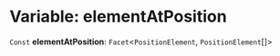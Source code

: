 # Variable: elementAtPosition

`Const` **elementAtPosition**: `Facet`<`PositionElement`, `PositionElement`\[]>
